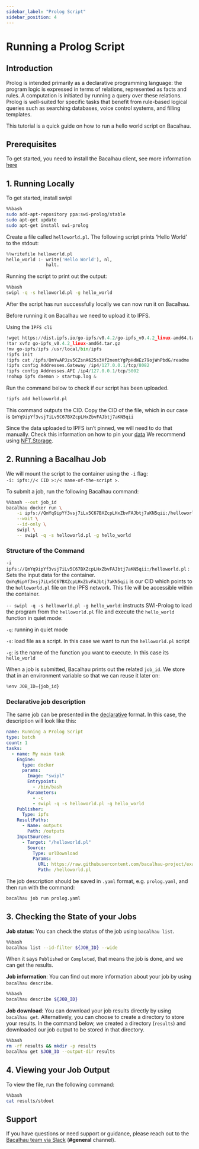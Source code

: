 ```yaml
---
sidebar_label: "Prolog Script"
sidebar_position: 4
---
```

# Running a Prolog Script


## Introduction
Prolog is intended primarily as a declarative programming language: the program logic is expressed in terms of relations, represented as facts and rules. A computation is initiated by running a query over these relations.
Prolog is well-suited for specific tasks that benefit from rule-based logical queries such as searching databases, voice control systems, and filling templates.  

This tutorial is a quick guide on how to run a hello world script on Bacalhau.

## Prerequisites

To get started, you need to install the Bacalhau client, see more information [here](../../../getting-started/installation.md)


## 1. Running Locally​


To get started, install swipl 



```bash
%%bash
sudo add-apt-repository ppa:swi-prolog/stable
sudo apt-get update
sudo apt-get install swi-prolog
```

Create a file called `helloworld.pl`. The following script prints ‘Hello World’ to the stdout:



```python
%%writefile helloworld.pl
hello_world :- write('Hello World'), nl, 
               halt.
```

Running the script to print out the output:



```bash
%%bash
swipl -q -s helloworld.pl -g hello_world
```

After the script has run successfully locally we can now run it on Bacalhau.  

Before running it on Bacalhau we need to upload it to IPFS.

Using the `IPFS cli`



```python
!wget https://dist.ipfs.io/go-ipfs/v0.4.2/go-ipfs_v0.4.2_linux-amd64.tar.gz
!tar xvfz go-ipfs_v0.4.2_linux-amd64.tar.gz
!mv go-ipfs/ipfs /usr/local/bin/ipfs
!ipfs init
!ipfs cat /ipfs/QmYwAPJzv5CZsnA625s3Xf2nemtYgPpHdWEz79ojWnPbdG/readme
!ipfs config Addresses.Gateway /ip4/127.0.0.1/tcp/8082
!ipfs config Addresses.API /ip4/127.0.0.1/tcp/5002
!nohup ipfs daemon > startup.log &
```

Run the command below to check if our script has been uploaded.


```python
!ipfs add helloworld.pl
```

This command outputs the CID. Copy the CID of the file, which in our case is `QmYq9ipYf3vsj7iLv5C67BXZcpLHxZbvFAJbtj7aKN5qii`

Since the data uploaded to IPFS isn’t pinned, we will need to do that manually. Check this information on how to pin your [data](../../../setting-up/data-ingestion/pin.md) We recommend using [NFT.Storage](https://nft.storage/).



## 2. Running a Bacalhau Job 


We will mount the script to the container using the `-i` flag:  
 `-i: ipfs://< CID >:/< name-of-the-script >`. 

To submit a job, run the following Bacalhau command:


```bash
%%bash --out job_id
bacalhau docker run \
    -i ipfs://QmYq9ipYf3vsj7iLv5C67BXZcpLHxZbvFAJbtj7aKN5qii:/helloworld.pl \
    --wait \
    --id-only \
    swipl \
    -- swipl -q -s helloworld.pl -g hello_world
```

### Structure of the Command


`-i ipfs://QmYq9ipYf3vsj7iLv5C67BXZcpLHxZbvFAJbtj7aKN5qii:/helloworld.pl` : Sets the input data for the container. `QmYq9ipYf3vsj7iLv5C67BXZcpLHxZbvFAJbtj7aKN5qii` is our CID which points to the `helloworld.pl` file on the IPFS network. This file will be accessible within the container.

`-- swipl -q -s helloworld.pl -g hello_world`: instructs SWI-Prolog to load the program from the `helloworld.pl` file and execute the `hello_world` function in quiet mode:

`-q`: running in quiet mode

`-s`: load file as a script. In this case we want to run the `helloworld.pl` script

`-g`: is the name of the function you want to execute. In this case its `hello_world`

When a job is submitted, Bacalhau prints out the related `job_id`. We store that in an environment variable so that we can reuse it later on:

```python
%env JOB_ID={job_id}
```
### Declarative job description

The same job can be presented in the [declarative](../../../setting-up/jobs/job-specification/job.md) format. In this case, the description will look like this:

```yaml
name: Running a Prolog Script
type: batch
count: 1
tasks:
  - name: My main task
    Engine:
      type: docker
      params:
        Image: "swipl" 
        Entrypoint:
          - /bin/bash
        Parameters:
          - -c     
          - swipl -q -s helloworld.pl -g hello_world
    Publisher:
      Type: ipfs
    ResultPaths:
      - Name: outputs
        Path: /outputs      
    InputSources:
      - Target: "/helloworld.pl"
        Source:
          Type: urlDownload
          Params:
            URL: https://raw.githubusercontent.com/bacalhau-project/examples/main/scripts/helloworld.pl
            Path: /helloworld.pl
```

The job description should be saved in `.yaml` format, e.g. `prolog.yaml`, and then run with the command:
```bash
bacalhau job run prolog.yaml
```

## 3. Checking the State of your Jobs

**Job status**: You can check the status of the job using `bacalhau list`. 


```bash
%%bash
bacalhau list --id-filter ${JOB_ID} --wide
```

When it says `Published` or `Completed`, that means the job is done, and we can get the results.

**Job information**: You can find out more information about your job by using `bacalhau describe`.


```bash
%%bash
bacalhau describe ${JOB_ID}
```

**Job download**: You can download your job results directly by using `bacalhau get`. Alternatively, you can choose to create a directory to store your results. In the command below, we created a directory (`results`) and downloaded our job output to be stored in that directory.


```bash
%%bash
rm -rf results && mkdir -p results
bacalhau get $JOB_ID --output-dir results
```

## 4. Viewing your Job Output

To view the file, run the following command:


```bash
%%bash
cat results/stdout
```

## Support
If you have questions or need support or guidance, please reach out to the [Bacalhau team via Slack](https://bacalhauproject.slack.com/ssb/redirect) (**#general** channel).
